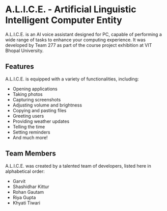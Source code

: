 # A.L.I.C.E. - Artificial Linguistic Intelligent Computer Entity

A.L.I.C.E. is an AI voice assistant designed for PC, capable of performing a wide range of tasks to enhance your computing experience. It was developed by Team 277 as part of the course project exhibition at VIT Bhopal University.

## Features

A.L.I.C.E. is equipped with a variety of functionalities, including:

- Opening applications
- Taking photos
- Capturing screenshots
- Adjusting volume and brightness
- Copying and pasting files
- Greeting users
- Providing weather updates
- Telling the time
- Setting reminders
- And much more!

## Team Members

A.L.I.C.E. was created by a talented team of developers, listed here in alphabetical order:

- Garvit
- Shashidhar Kittur
- Rohan Gautam
- Riya Gupta
- Khyati Tiwari
